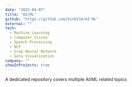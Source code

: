 ```yaml
---
date: "2023-04-07"
title: "AI/ML"
github: "https://github.com/binh234/AI-ML"
external: ""
tech:
  - Machine Learning
  - Computer Vision
  - Speech Processing
  - NLP
  - Grap Neural Network
  - Data Visualization
company: ""
showInProjects: true
---
```


A dedicated repository covers multiple AI/ML related topics
